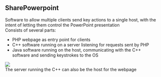 ## SharePowerpoint
Software to allow multiple clients send key actions to a single host, with the intent of letting them control the PowerPoint presentation<br>
Consists of several parts:
<ul>
  <li> PHP webpage as entry point for clients
  <li> C++ software running on a server listening for requests sent by PHP
  <li> Java software running on the host, communicating with the C++ software and sending keystrokes to the OS
  </ul>

![](https://tarves.no/gif/powerpointshare.PNG)
<br>The server running the C++ can also be the host for the webpage
